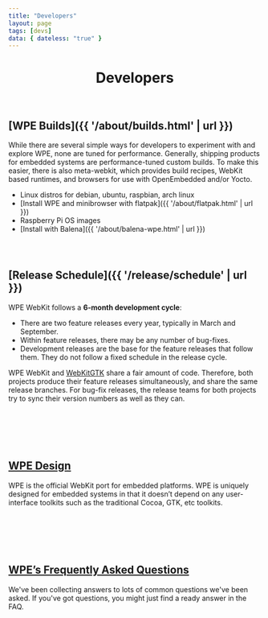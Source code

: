 ```yaml
---
title: "Developers"
layout: page
tags: [devs]
data: { dateless: "true" }
---
```

<style>
header.page h1 {
	padding-bottom: 0.33em;
	margin-bottom: 0.33em;
}
header.page p {
	margin: 0;
}
main > div, .dotsep {
	padding-block: 2em 3em;
}
h2 {
	font-size: 1.5em;
}
</style>

<header class="page">

# Developers

</header>


<div>

## [WPE Builds]({{ '/about/builds.html' | url }})

While there are several simple ways for developers to experiment with and explore WPE, none are tuned for performance. Generally, shipping products for embedded systems are performance-tuned custom builds. To make this easier, there is also meta-webkit, which provides build recipes, WebKit based runtimes, and browsers for use with OpenEmbedded and/or Yocto.

* Linux distros for debian, ubuntu, raspbian, arch linux
* [Install WPE and minibrowser with flatpak]({{ '/about/flatpak.html' | url }})
* Raspberry Pi OS images
* [Install with Balena]({{ '/about/balena-wpe.html' | url }})

</div>

<div class="dotsep">

## [Release Schedule]({{ '/release/schedule' | url }})

WPE WebKit follows a **6-month development cycle**:

<ul class="arrows">
<li>There are two feature releases every year, typically in March and September.</li>
<li>Within feature releases, there may be any number of bug-fixes.</li>
<li>Development releases are the base for the feature releases that follow them.  They do not follow a fixed schedule in the release cycle.</li>
</ul>

WPE WebKit and [WebKitGTK](https://webkitgtk.org/) share a fair amount of code.  Therefore, both projects produce their feature releases simultaneously, and share the same release branches.  For bug-fix releases, the release teams for both projects try to sync their version numbers as well as they can.

</div>

<div class="gallery c2 dotsep">
<div>
<h2><a href="{{ '/about/architecture.html' | url }}">WPE Design</a></h2>
<p>WPE is the official WebKit port for embedded platforms. WPE is uniquely designed for embedded systems in that it doesn’t depend on any user-interface toolkits such as the traditional Cocoa, GTK, etc toolkits.</p>
</div>
<img src="{{ '/assets/img/diagram-WPE-design.svg' | url }}" alt="">
</div>

<div class="dotsep">
<h2><a href="{{ '/about/faq.html' | url }}">WPE’s Frequently Asked Questions</a></h2>
<p>We've been collecting answers to lots of common questions we've been asked. If you've got questions, you might just find a ready answer in the FAQ.</p>
</div>
